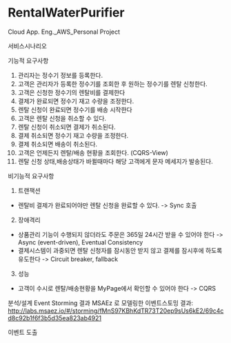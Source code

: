 # RentalWaterPurifier
Cloud App. Eng._AWS_Personal Project

서비스시나리오

기능적 요구사항
  1. 관리자는 정수기 정보를 등록한다.
  2. 고객은 관리자가 등록한 정수기를 조회한 후 원하는 정수기를 렌탈 신청한다.
  3. 고객은 신청한 정수기의 렌탈비를 결제한다
  4. 결제가 완료되면 정수기 재고 수량을 조정한다. 
  5. 렌탈 신청이 완료되면 정수기를 배송 시작한다
  6. 고객은 렌탈 신청을 취소할 수 있다.
  7. 렌탈 신청이 취소되면 결제가 취소된다.
  8. 결제 취소되면 정수기 재고 수량을 조정한다. 
  9. 결제 취소되면 배송이 취소된다.
 10. 고객은 언제든지 렌탈/배송 현황을 조회한다. (CQRS-View)
 11. 렌탈 신청 상태,배송상태가 바뀔때마다 해당 고객에게 문자 메세지가 발송된다. 

비기능적 요구사항
 1. 트랜잭션 
   - 렌탈비 결제가 완료되어야만 렌탈 신청을 완료할 수 있다. -> Sync 호출
 2. 장애격리
   - 상품관리 기능이 수행되지 않더라도 주문은 365일 24시간 받을 수 있어야 한다 -> Async (event-driven), Eventual Consistency
   - 결제시스템이 과중되면 렌탈 신청자를 잠시동안 받지 않고 결제를 잠시후에 하도록 유도한다 -> Circuit breaker, fallback
 3. 성능
   - 고객이 수시로 렌탈/배송현황을 MyPage에서 확인할 수 있어야 한다 -> CQRS

분석/설계
Event Storming 결과
MSAEz 로 모델링한 이벤트스토밍 결과: http://labs.msaez.io/#/storming/fMnS97KBhKdTR73T20ep9sUs6kE2/69c4cd8c92b1f6f3b5d35ea823ab4921

 이벤트 도출

